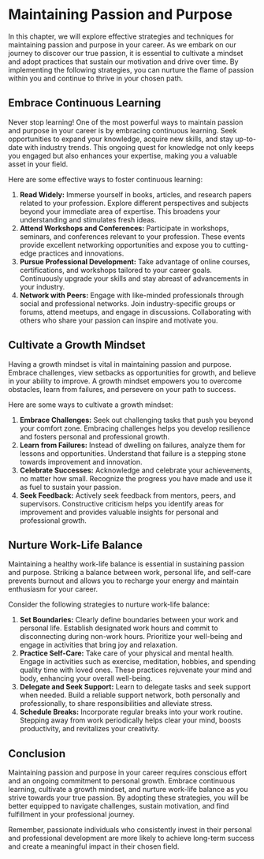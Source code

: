 # Maintaining Passion and Purpose

In this chapter, we will explore effective strategies and techniques for maintaining passion and purpose in your career. As we embark on our journey to discover our true passion, it is essential to cultivate a mindset and adopt practices that sustain our motivation and drive over time. By implementing the following strategies, you can nurture the flame of passion within you and continue to thrive in your chosen path.

## Embrace Continuous Learning

Never stop learning! One of the most powerful ways to maintain passion and purpose in your career is by embracing continuous learning. Seek opportunities to expand your knowledge, acquire new skills, and stay up-to-date with industry trends. This ongoing quest for knowledge not only keeps you engaged but also enhances your expertise, making you a valuable asset in your field.

Here are some effective ways to foster continuous learning:

1. **Read Widely:** Immerse yourself in books, articles, and research papers related to your profession. Explore different perspectives and subjects beyond your immediate area of expertise. This broadens your understanding and stimulates fresh ideas.
2. **Attend Workshops and Conferences:** Participate in workshops, seminars, and conferences relevant to your profession. These events provide excellent networking opportunities and expose you to cutting-edge practices and innovations.
3. **Pursue Professional Development:** Take advantage of online courses, certifications, and workshops tailored to your career goals. Continuously upgrade your skills and stay abreast of advancements in your industry.
4. **Network with Peers:** Engage with like-minded professionals through social and professional networks. Join industry-specific groups or forums, attend meetups, and engage in discussions. Collaborating with others who share your passion can inspire and motivate you.

## Cultivate a Growth Mindset

Having a growth mindset is vital in maintaining passion and purpose. Embrace challenges, view setbacks as opportunities for growth, and believe in your ability to improve. A growth mindset empowers you to overcome obstacles, learn from failures, and persevere on your path to success.

Here are some ways to cultivate a growth mindset:

1. **Embrace Challenges:** Seek out challenging tasks that push you beyond your comfort zone. Embracing challenges helps you develop resilience and fosters personal and professional growth.
2. **Learn from Failures:** Instead of dwelling on failures, analyze them for lessons and opportunities. Understand that failure is a stepping stone towards improvement and innovation.
3. **Celebrate Successes:** Acknowledge and celebrate your achievements, no matter how small. Recognize the progress you have made and use it as fuel to sustain your passion.
4. **Seek Feedback:** Actively seek feedback from mentors, peers, and supervisors. Constructive criticism helps you identify areas for improvement and provides valuable insights for personal and professional growth.

## Nurture Work-Life Balance

Maintaining a healthy work-life balance is essential in sustaining passion and purpose. Striking a balance between work, personal life, and self-care prevents burnout and allows you to recharge your energy and maintain enthusiasm for your career.

Consider the following strategies to nurture work-life balance:

1. **Set Boundaries:** Clearly define boundaries between your work and personal life. Establish designated work hours and commit to disconnecting during non-work hours. Prioritize your well-being and engage in activities that bring joy and relaxation.
2. **Practice Self-Care:** Take care of your physical and mental health. Engage in activities such as exercise, meditation, hobbies, and spending quality time with loved ones. These practices rejuvenate your mind and body, enhancing your overall well-being.
3. **Delegate and Seek Support:** Learn to delegate tasks and seek support when needed. Build a reliable support network, both personally and professionally, to share responsibilities and alleviate stress.
4. **Schedule Breaks:** Incorporate regular breaks into your work routine. Stepping away from work periodically helps clear your mind, boosts productivity, and revitalizes your creativity.

## Conclusion

Maintaining passion and purpose in your career requires conscious effort and an ongoing commitment to personal growth. Embrace continuous learning, cultivate a growth mindset, and nurture work-life balance as you strive towards your true passion. By adopting these strategies, you will be better equipped to navigate challenges, sustain motivation, and find fulfillment in your professional journey.

Remember, passionate individuals who consistently invest in their personal and professional development are more likely to achieve long-term success and create a meaningful impact in their chosen field.
